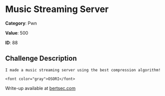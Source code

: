 # Music Streaming Server
**Category**: Pwn

**Value**: 500

**ID**: 88

## Challenge Description
```
I made a music streaming server using the best compression algorithm!

<font color="gray">OSORI</font>
```

Write-up available at [bertsec.com](https://bertsec.com)
